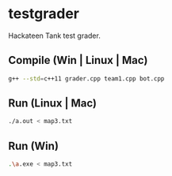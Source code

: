 # testgrader
Hackateen Tank test grader.

## Compile (Win | Linux | Mac)
```sh
g++ --std=c++11 grader.cpp team1.cpp bot.cpp
```

## Run (Linux | Mac)
```sh
./a.out < map3.txt
```

## Run (Win)
```sh
.\a.exe < map3.txt
```
